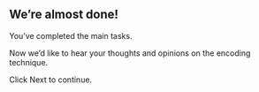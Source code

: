 ## We’re almost done!

You’ve completed the main tasks.

Now we’d like to hear your thoughts and opinions on the encoding technique.

Click Next to continue.
